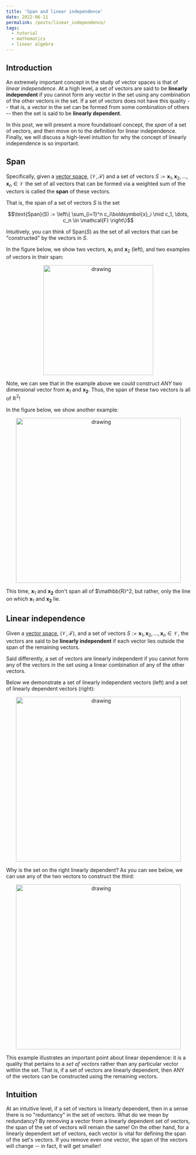 ```yaml
---
title: 'Span and linear independence'
date: 2022-06-11
permalink: /posts/linear_independence/
tags:
  - tutorial
  - mathematics
  - linear algebra
---
```


Introduction
------------

An extremely important concept in the study of vector spaces is that of _linear independence_. At a high level, a set of vectors are said to be **linearly independent** if you cannot form any vector in the set using any combination of the other vectors in the set. If a set of vectors does not have this quality -- that is, a vector in the set can be formed from some combination of others -- then the set is said to be **linearly dependent**.

In this post, we will present a more foundatioanl concept, the _span_ of a set of vectors, and then move on to the definition for linear independence. Finally, we will discuss a high-level intuition for why the concept of linearly independence is so important.

Span
----

Specifically, given a [vector space](https://mbernste.github.io/posts/vector_spaces/), $(\mathcal{V}, \mathcal{F})$
and a set of vectors $S := \boldsymbol{x}_1, \boldsymbol{x}_2, \dots, \boldsymbol{x}_n \in \mathcal{V}$ the set of all vectors that can be formed via a weighted sum of the vectors is called the **span** of these vectors. 

That is, the span of a set of vectors $S$ is the set 

$$\text{Span}(S) := \left\{ \sum_{i=1}^n c_i\boldsymbol{x}_i \mid c_1, \dots, c_n \in \mathcal{F} \right\}$$

Intuitively, you can think of $\text{Span}(S)$ as the set of all vectors that can be "constructed" by the vectors in $S$. 

In the figure below, we show two vectors, $\boldsymbol{x}_1$ and $\boldsymbol{x}_2$ (left), and two examples of vectors in their span: 

<center><img src="https://raw.githubusercontent.com/mbernste/mbernste.github.io/master/images/span_of_vectors.png" alt="drawing" width="300"/></center>

Note, we can see that in the example above we could construct _ANY_ two dimensional vector from $\boldsymbol{x}_1$ and $\boldsymbol{x_2}$. Thus, the span of these two vectors is all of $\mathbb{R}^2$!

In the figure below, we show another example:

<center><img src="https://raw.githubusercontent.com/mbernste/mbernste.github.io/master/images/span_of_vectors_2.png" alt="drawing" width="450"/></center>

This time, $\boldsymbol{x}_1$ and $\boldsymbol{x_2}$ don't span all of $\mathbb{R}^2, but rather, only the line on which $\boldsymbol{x}_1$ and $\boldsymbol{x_2}$ lie.

Linear independence
-------------------

Given a [vector space](https://mbernste.github.io/posts/vector_spaces/), $(\mathcal{V}, \mathcal{F})$, and a set of vectors $S := \boldsymbol{x}_1, \boldsymbol{x}_2, \dots, \boldsymbol{x}_n \in \mathcal{V}$, the vectors are said to be **linearly independent** if each vector lies outside the span of the remaining vectors.

Said differently, a set of vectors are linearly independent if you cannot form any of the vectors in the set using a linear combination of any of the other vectors.

Below we demonstrate a set of linearly independent vectors (left) and a set of linearly dependent vectors (right):

<center><img src="https://raw.githubusercontent.com/mbernste/mbernste.github.io/master/images/linear_independence.png" alt="drawing" width="450"/></center>

Why is the set on the right linearly dependent? As you can see below, we can use any of the two vectors to construct the third:

<center><img src="https://raw.githubusercontent.com/mbernste/mbernste.github.io/master/images/linear_independence_symmetry.png" alt="drawing" width="450"/></center>

This example illustrates an important point about linear dependence: it is a quality that pertains to a _set of vectors_ rather than any particular vector within the set. That is, if a set of vectors are linearly dependent, then ANY of the vectors can be constructed using the remaining vectors. 

Intuition
---------

At an intuitive level, if a set of vectors is linearly dependent, then in a sense there is no "reduntancy" in the set of vectors. What do we mean by redundancy? By removing a vector from a linearly dependent set of vectors, the span of the set of vectors will remain the same! On the other hand, for a linearly dependent set of vectors, each vector is vital for defining the span of the set's vectors. If you remove even one vector, the span of the vectors will change -- in fact, it will get smaller!
